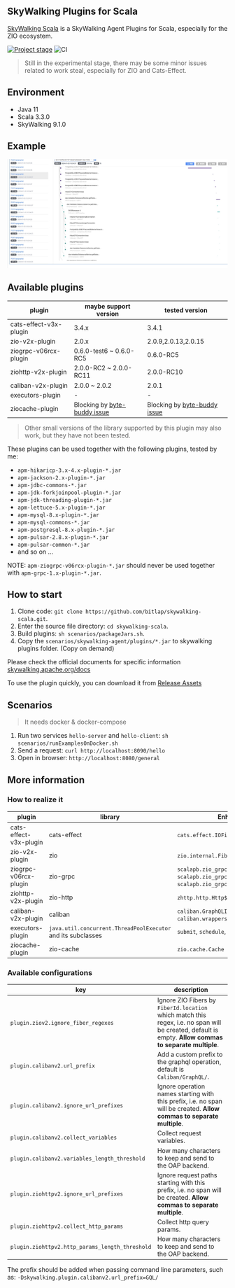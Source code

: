 SkyWalking Plugins for Scala
---

[SkyWalking Scala](https://github.com/bitlap/skywalking-scala) is a SkyWalking Agent Plugins for Scala, especially for the ZIO ecosystem.

[![Project stage][Badge-Stage]][Badge-Stage-Page] 
![CI][Badge-CI]

[Badge-CI]: https://github.com/bitlap/skywalking-scala/actions/workflows/ScalaCI.yml/badge.svg
[Badge-Stage]: https://img.shields.io/badge/Project%20Stage-Development-yellowgreen.svg
[Badge-Stage-Page]: https://github.com/bitlap/bitlap/wiki/Project-Stages

> Still in the experimental stage, there may be some minor issues related to work steal, especially for ZIO and Cats-Effect.

## Environment

- Java 11
- Scala 3.3.0
- SkyWalking 9.1.0

## Example

![](skywalking-scala-preview.jpg)

## Available plugins

| plugin                 | maybe support version                                                           | tested version                                                                  |
|------------------------|---------------------------------------------------------------------------------|---------------------------------------------------------------------------------|
| cats-effect-v3x-plugin | 3.4.x                                                                           | 3.4.1                                                                           |
| zio-v2x-plugin         | 2.0.x                                                                           | 2.0.9,2.0.13,2.0.15                                                             |
| ziogrpc-v06rcx-plugin  | 0.6.0-test6 ~ 0.6.0-RC5                                                         | 0.6.0-RC5                                                                       |
| ziohttp-v2x-plugin     | 2.0.0-RC2 ~ 2.0.0-RC11                                                          | 2.0.0-RC10                                                                      |
| caliban-v2x-plugin     | 2.0.0 ~ 2.0.2                                                                   | 2.0.1                                                                           |
| executors-plugin       | -                                                                               | -                                                                               |
| ziocache-plugin        | Blocking by [byte-buddy issue](https://github.com/raphw/byte-buddy/issues/1577) | Blocking by [byte-buddy issue](https://github.com/raphw/byte-buddy/issues/1577) |


> Other small versions of the library supported by this plugin may also work, but they have not been tested.

These plugins can be used together with the following plugins, tested by me:
- `apm-hikaricp-3.x-4.x-plugin-*.jar`
- `apm-jackson-2.x-plugin-*.jar`
- `apm-jdbc-commons-*.jar`
- `apm-jdk-forkjoinpool-plugin-*.jar`
- `apm-jdk-threading-plugin-*.jar`
- `apm-lettuce-5.x-plugin-*.jar`
- `apm-mysql-8.x-plugin-*.jar`
- `apm-mysql-commons-*.jar`
- `apm-postgresql-8.x-plugin-*.jar`
- `apm-pulsar-2.8.x-plugin-*.jar`
- `apm-pulsar-common-*.jar`
- and so on ...

NOTE: `apm-ziogrpc-v06rcx-plugin-*.jar` should never be used together with `apm-grpc-1.x-plugin-*.jar`.

## How to start

1. Clone code: `git clone https://github.com/bitlap/skywalking-scala.git`.
2. Enter the source file directory: `cd skywalking-scala`.
3. Build plugins: `sh scenarios/packageJars.sh`. 
4. Copy the `scenarios/skywalking-agent/plugins/*.jar` to skywalking plugins folder. (Copy on demand)

Please check the official documents for specific information
[skywalking.apache.org/docs](https://skywalking.apache.org/docs/skywalking-java/v8.15.0/en/setup/service-agent/java-agent/readme/)

To use the plugin quickly, you can download it from [Release Assets](https://github.com/bitlap/skywalking-scala/releases)

## Scenarios

> It needs docker & docker-compose

1. Run two services `hello-server` and `hello-client`: `sh scenarios/runExamplesOnDocker.sh`
2. Send a request: `curl http://localhost:8090/hello`
3. Open in browser: `http://localhost:8080/general`

##  More information

### How to realize it
| plugin                 | library                                                      | Enhance Targets                                                                                                        | 
|------------------------|--------------------------------------------------------------|------------------------------------------------------------------------------------------------------------------------|
| cats-effect-v3x-plugin | cats-effect                                                  | `cats.effect.IOFiber`                                                                                                  |
| zio-v2x-plugin         | zio                                                          | `zio.internal.FiberRuntime`, `zio.Executor`                                                                            |
| ziogrpc-v06rcx-plugin  | zio-grpc                                                     | `scalapb.zio_grpc.ZChannel`<br/>`scalapb.zio_grpc.server.ZServerCall`<br/>`scalapb.zio_grpc.server.ZServerCallHandler` |
| ziohttp-v2x-plugin     | zio-http                                                     | `zhttp.http.Http$PartialCollectHttp$`                                                                                  |
| caliban-v2x-plugin     | caliban                                                      | `caliban.GraphQLInterpreter`, `caliban.wrappers.Wrapper`                                                               |
| executors-plugin       | `java.util.concurrent.ThreadPoolExecutor` and its subclasses | `submit`, `schedule`, `execute`                                                                                        |
| ziocache-plugin        | zio-cache                                                    | `zio.cache.Cache`                                                                                                      |

### Available configurations
| key                                             | description                                                                                                                                            |
|-------------------------------------------------|--------------------------------------------------------------------------------------------------------------------------------------------------------|
| `plugin.ziov2.ignore_fiber_regexes`             | Ignore ZIO Fibers by `FiberId.location` which match this regex, i.e. no span will be created, default is empty. **Allow commas to separate multiple**. |
| `plugin.calibanv2.url_prefix`                   | Add a custom prefix to the graphql operation, default is `Caliban/GraphQL/`.                                                                           |
| `plugin.calibanv2.ignore_url_prefixes`          | Ignore operation names starting with this prefix, i.e. no span will be created. **Allow commas to separate multiple**.                                 |
| `plugin.calibanv2.collect_variables`            | Collect request variables.                                                                                                                             |
| `plugin.calibanv2.variables_length_threshold`   | How many characters to keep and send to the OAP backend.                                                                                               |
| `plugin.ziohttpv2.ignore_url_prefixes`          | Ignore request paths starting with this prefix, i.e. no span will be created. **Allow commas to separate multiple**.                                   |
| `plugin.ziohttpv2.collect_http_params`          | Collect http query params.                                                                                                                             |
| `plugin.ziohttpv2.http_params_length_threshold` | How many characters to keep and send to the OAP backend.                                                                                               |

The prefix should be added when passing command line parameters, such as: `-Dskywalking.plugin.calibanv2.url_prefix=GQL/`

